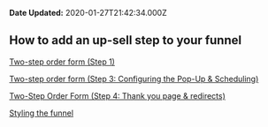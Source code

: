 **Date Updated:** 2020-01-27T21:42:34.000Z

## How to add an up-sell step to your funnel
  
  
[Two-step order form (Step 1)](https://gohighlevelassist.freshdesk.com/support/solutions/articles/48000980307-two-step-order-form-step-1-)

[Two-step order form (Step 3: Configuring the Pop-Up & Scheduling)](https://gohighlevelassist.freshdesk.com/support/solutions/articles/48000985178-two-step-order-form-step-3-the-pop-up-scheduling-)

[Two-Step Order Form (Step 4: Thank you page & redirects)](https://gohighlevelassist.freshdesk.com/support/solutions/articles/48000985183-two-step-order-form-step-4-thank-you-page-redirects-)

  
[Styling the funnel](https://gohighlevelassist.freshdesk.com/support/solutions/articles/48000980309-style-the-funnel)